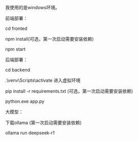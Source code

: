 我使用的是windows环境。


前端部署：

cd fronted

npm install(可选，第一次启动需要安装依赖)

npm start


后端部署：

cd backend

.\venv\Scripts\activate 进入虚拟环境

pip install -r requirements.txt (可选，第一次启动需要安装依赖)

python.exe app.py


大模型：

下载ollama (第一次启动需要安装依赖)

ollama run deepseek-r1

